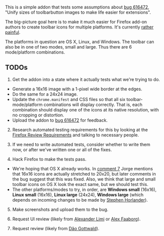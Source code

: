 This is a simple addon that tests some assumptions about [bug 616472], "Unify sizes of toolbarbutton images to make life easier for extensions".

The big-picture goal here is to make it much easier for Firefox add-on authors to create toolbar icons for multiple platforms. It's currently [rather painful][].

The platforms in question are OS X, Linux, and Windows. The toolbar can also be in one of two modes, small and large. Thus there are 6 mode/platform combinations.

## TODOs

1. Get the addon into a state where it actually tests what we're trying to do.

  * Generate a 16x16 image with a 1-pixel wide border at the edges.
  * Do the same for a 24x24 image.
  * Update the `chrome.manifest` and CSS files so that all six toolbar-mode/platform combinations will display correctly. That is, each combination should display one of the icons at its native resolution, with no cropping or distortion.
  * Upload the addon to [bug 616472][] for feedback.

2. Research automated testing requirements for this by looking at the [Firefox Review Requirements][] and talking to necessary people.

3. If we need to write automated tests, consider whether to write them now, or after we've written one or all of the fixes.

4. Hack Firefox to make the tests pass.

  * We're hoping that OS X already works. In [comment 7][] Jorge mentions that 16x16 icons are actually stretched to 20x20, but later comments in the bug suggest that this was fixed. Also, we think that large and small toolbar icons on OS X look the exact same, but we should test this.
  * The other platforms/modes to try, in order, are **Windows small** (16x16), **Linux small** (16x16), **Linux large** (24x24), **Windows large** (which depends on incoming changes to be made by  [Stephen Horlander][]).

5. Make screenshots and upload them to the bug.

6. Request UI review (likely from [Alexander Limi][] or [Alex Faaborg][]).

7. Request review (likely from [Dão Gottwald][]).

  [rather painful]: http://blog.mozilla.com/addons/2010/12/02/toolbar-buttons-in-firefox-4/
  [comment 7]: https://bugzilla.mozilla.org/show_bug.cgi?id=616472#c7
  [bug 616472]: https://bugzilla.mozilla.org/show_bug.cgi?id=616472
  [Stephen Horlander]: http://stephenhorlander.com/
  [Firefox Review Requirements]: http://www.mozilla.org/projects/firefox/review.html
  [Alexander Limi]: http://limi.net/
  [Alex Faaborg]: http://blog.mozilla.com/faaborg/
  [Dão Gottwald]: http://en.design-noir.de/

